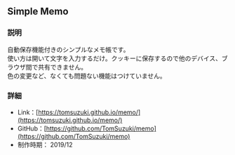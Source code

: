 ## Simple Memo
### 説明
自動保存機能付きのシンプルなメモ帳です。  
使い方は開いて文字を入力するだけ。クッキーに保存するので他のデバイス、ブラウザ間で共有できません。  
色の変更など、なくても問題ない機能はつけていません。

### 詳細
- Link：[https://tomsuzuki.github.io/memo/](https://tomsuzuki.github.io/memo/)
- GitHub：[https://github.com/TomSuzuki/memo](https://github.com/TomSuzuki/memo)
- 制作時期： 2019/12
